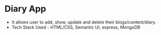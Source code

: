 # Diary App

- It allows user to add, show, update and delete their blogs/content/diary.
- Tech Stack Used - HTML/CSS, Semantic UI, express, MongoDB
